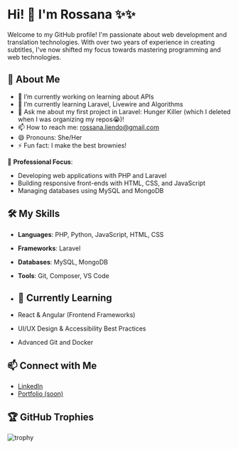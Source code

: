 # Hi! 👋 I'm Rossana ✨✨ 

Welcome to my GitHub profile! I'm passionate about web development and translation technologies. With over two years of experience in creating subtitles, I've now shifted my focus towards mastering programming and web technologies.

## 🚀 About Me
- 🔭 I’m currently working on learning about APIs
- 🌱 I’m currently learning Laravel, Livewire and Algorithms
- 💬 Ask me about my first project in Laravel: Hunger Killer (which I deleted when I was organizing my repos😭)!
- 📫 How to reach me: rossana.liendo@gmail.com
- 😄 Pronouns: She/Her
- ⚡ Fun fact: I make the best brownies!

💼 **Professional Focus**:
- Developing web applications with PHP and Laravel
- Building responsive front-ends with HTML, CSS, and JavaScript
- Managing databases using MySQL and MongoDB

## 🛠️ My Skills
- **Languages**: PHP, Python, JavaScript, HTML, CSS
- **Frameworks**: Laravel
- **Databases**: MySQL, MongoDB
- **Tools**: Git, Composer, VS Code

- ## 🌱 Currently Learning

- React & Angular (Frontend Frameworks)
- UI/UX Design & Accessibility Best Practices
- Advanced Git and Docker

## 📫 Connect with Me
- [LinkedIn](https://www.linkedin.com/in/rossana-liendo-7b033848/)
- [Portfolio (soon)](https://tuweb.dev)

## 🏆 GitHub Trophies
![trophy](https://github-profile-trophy.vercel.app/?username=yourusername&theme=onedark)

